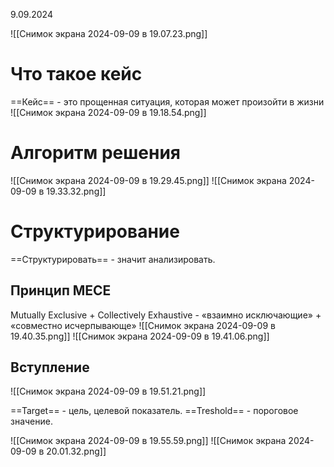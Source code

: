 9.09.2024

![[Снимок экрана 2024-09-09 в 19.07.23.png]]
# Что такое кейс
==Кейс== - это прощенная ситуация, которая может произойти в жизни
![[Снимок экрана 2024-09-09 в 19.18.54.png]]
# Алгоритм решения
![[Снимок экрана 2024-09-09 в 19.29.45.png]]
![[Снимок экрана 2024-09-09 в 19.33.32.png]]
# Структурирование
==Структурировать== - значит анализировать.

## Принцип MECE
Mutually Exclusive + Collectively Exhaustive - «взаимно исключающие» + «совместно исчерпывающе»
![[Снимок экрана 2024-09-09 в 19.40.35.png]]
![[Снимок экрана 2024-09-09 в 19.41.06.png]]
## Вступление
![[Снимок экрана 2024-09-09 в 19.51.21.png]]

==Target== - цель, целевой показатель.
==Treshold== - пороговое значение.

![[Снимок экрана 2024-09-09 в 19.55.59.png]]
![[Снимок экрана 2024-09-09 в 20.01.32.png]]
